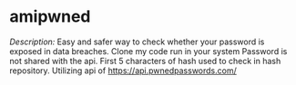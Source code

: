 # amipwned

*Description:*
                 Easy and safer way to check whether your password is exposed in data breaches.
                 Clone my code run in your system
                 Password is not shared with the api. First 5 characters of hash used to check in hash repository.
                 Utilizing api of https://api.pwnedpasswords.com/
